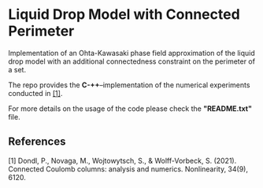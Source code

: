 # Liquid Drop Model with Connected Perimeter

Implementation of an Ohta-Kawasaki phase field approximation of the liquid drop model with an additional connectedness constraint on the perimeter of a set.

The repo provides the **C-++**–implementation of the numerical experiments conducted in [[1]](#1). 

For more details on the usage of the code please check the **"README.txt"** file.


## References
<a id="1">[1]</a> 
Dondl, P., Novaga, M., Wojtowytsch, S., & Wolff-Vorbeck, S. (2021). 
Connected Coulomb columns: analysis and numerics. 
Nonlinearity, 34(9), 6120.
